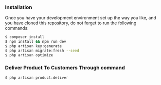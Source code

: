 ### Installation

Once you have your development environment set up the way you like, and you have cloned this repository, do not forget to run the following commands:

```bash
$ composer install
$ npm install && npm run dev
$ php artisan key:generate
$ php artisan migrate:fresh --seed
$ php artisan optimize
```

### Deliver Product To Customers Through command

```bash
$ php artisan product:deliver
```

